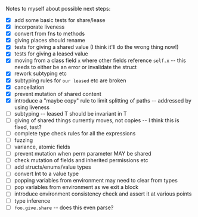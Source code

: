 Notes to myself about possible next steps:

- [x] add some basic tests for share/lease
- [x] incorporate liveness
- [x] convert from fns to methods
- [x] giving places should rename
- [x] tests for giving a shared value (I think it'll do the wrong thing now!)
- [x] tests for giving a leased value
- [x] moving from a class field `x` where other fields reference `self.x` -- this needs to either be an error or invalidate the struct
- [x] rework subtyping etc
- [x] subtyping rules for `our leased` etc are broken
- [x] cancellation
- [x] prevent mutation of shared content
- [x] introduce a "maybe copy" rule to limit splitting of paths -- addressed by using liveness
- [ ] subtyping -- leased T should be invariant in T
- [ ] giving of shared things currently moves, not copies -- I think this is fixed, test?
- [ ] complete type check rules for all the expressions
- [ ] fuzzing
- [ ] variance, atomic fields
- [ ] prevent mutation when perm parameter MAY be shared
- [ ] check mutation of fields and inherited permissions etc
- [ ] add structs/enums/value types
- [ ] convert Int to a value type
- [ ] popping variables from environment may need to clear from types
- [ ] pop variables from environment as we exit a block
- [ ] introduce environment consistency check and assert it at various points
- [ ] type inference
- [ ] `foo.give.share` -- does this even parse?
